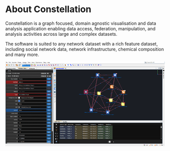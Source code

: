 # About Constellation

Constellation is a graph focused, domain agnostic visualisation and data
analysis application enabling data access, federation, manipulation, and
analysis activities across large and complex datasets.

The software is suited to any network dataset with a rich feature
dataset, including social network data, network infrastructure, chemical
composition and many more.

<div style="text-align: center">

![Constellation Overview](resources/Constellation.png)

</div>
